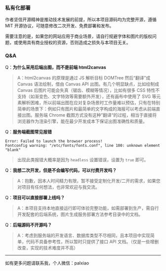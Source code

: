 ### 私有化部署

作者坚信开源精神是推动技术发展的前提，所以本项目源码均为完整开源，遵循 MIT 开源协议，可随意修改二次开发、免费部署和发布。

需要注意的是，如果您的网站应用于商业场景，请自行规避字体和图片的版权问题，或使用具有商业授权的资源，否则造成之损失与本项目无关。

### Q&A

Q：**为什么采用后端出图，而不是前端 html2canvas**

> A：html2canvas 的原理是通过 JS 解析目标 DOMTree 然后“翻译”成 Canvas 语法绘制，借由 Canvas API 出图。有几个明显缺点，比如绘制成 Canvas 后图片可能会失真（锯齿、模糊等情况），比如有很多 CSS 特性不支持（如渐变色、文字特效等需要额外开发），还有画布中使用了 SVG 等元素解析困难，所以前端出图在应对复杂场景时工作量难以预估，只有在特别简单的场景下：例如只有图片和最简单的文字构成的海报可以考虑从前端直接出图。服务端 Chrome 截图方式没有这种”翻译“的过程，相当于直接将浏览器作为渲染引擎，能在最少开发成本下保证出图准确性和质量。

Q：**服务端截图常见报错**

```
Error: Failed to launch the browser process!
Fontconfig warning: "/etc/fonts/fonts.conf", line 100: unknown element "blank"
```

> 出现此类报错大概率是因为 `headless` 设置错误，设置为 `true` 即可。

Q：**我想二次开发，但是不会编写代码，可以付费开发吗？**

> A：抱歉，因本人时间精力有限，暂不接受定制化开发/二开的需求，如果您对项目有任何想法，也非常欢迎与我交流。

Q：**项目可以直接部署上线吗？**

> A：本项目支持本地直接运行即可体验完整功能，如需部署到生产，需自行开发配套的后端系统，图片生成服务部署方法参考目录中的文档。

Q：**后端源码不开源吗？**

> A：考虑到服务端的开发语言、数据库类型不尽相同，且本项目中实现简单，代码不具备参考性，所以暂时只提供了接口 API 文档。（仅是一些增删改查，实现的技术难度并不高）

-----

如有更多问题请联系我，个人微信：palxiao
